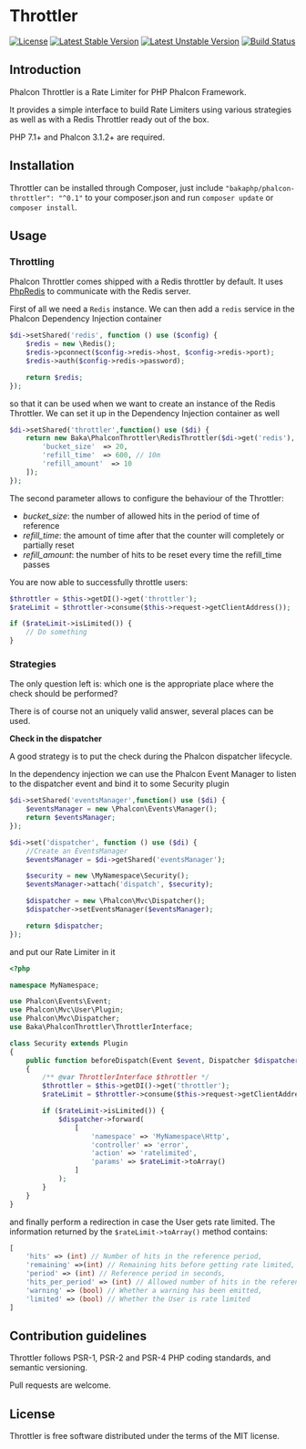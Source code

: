 # Throttler

[![License](https://poser.pugx.org/oaklabs/phalcon-throttler/license)](https://packagist.org/packages/oaklabs/phalcon-throttler)
[![Latest Stable Version](https://poser.pugx.org/oaklabs/phalcon-throttler/v/stable)](https://packagist.org/packages/oaklabs/phalcon-throttler)
[![Latest Unstable Version](https://poser.pugx.org/oaklabs/phalcon-throttler/v/unstable)](https://packagist.org/packages/oaklabs/phalcon-throttler)
[![Build Status](https://travis-ci.org/oak-labs-io/phalcon-throttler.svg)](https://travis-ci.org/oak-labs-io/phalcon-throttler)

## Introduction

Phalcon Throttler is a Rate Limiter for PHP Phalcon Framework.

It provides a simple interface to build Rate Limiters using various strategies as well as with a Redis Throttler ready out of the box.

PHP 7.1+ and Phalcon 3.1.2+ are required.

## Installation
 
Throttler can be installed through Composer, just include `"bakaphp/phalcon-throttler": "^0.1"` to your composer.json and run `composer update` or `composer install`.

## Usage

### Throttling

Phalcon Throttler comes shipped with a Redis throttler by default. 
It uses [PhpRedis](https://github.com/phpredis/phpredis) to communicate with the Redis server.

First of all we need a `Redis` instance. 
We can then add a `redis` service in the Phalcon Dependency Injection container

```php
$di->setShared('redis', function () use ($config) {
    $redis = new \Redis();
    $redis->pconnect($config->redis->host, $config->redis->port);
    $redis->auth($config->redis->password);

    return $redis;
});
``` 

so that it can be used when we want to create an instance of the Redis Throttler.
We can set it up in the Dependency Injection container as well

```php
$di->setShared('throttler',function() use ($di) {
    return new Baka\PhalconThrottler\RedisThrottler($di->get('redis'), [
        'bucket_size'  => 20,
        'refill_time'  => 600, // 10m
        'refill_amount'  => 10
    ]);
});
```

The second parameter allows to configure the behaviour of the Throttler:

- *bucket_size*: the number of allowed hits in the period of time of reference
- *refill_time*: the amount of time after that the counter will completely or partially reset
- *refill_amount*: the number of hits to be reset every time the refill_time passes 

You are now able to successfully throttle users:

```php
$throttler = $this->getDI()->get('throttler');
$rateLimit = $throttler->consume($this->request->getClientAddress());

if ($rateLimit->isLimited()) {
    // Do something
}
```

### Strategies

The only question left is: which one is the appropriate place where the check should be performed?

There is of course not an uniquely valid answer, several places can be used. 

**Check in the dispatcher**

A good strategy is to put the check during the Phalcon dispatcher lifecycle.

In the dependency injection we can use the Phalcon Event Manager to listen to the dispatcher event and bind it to some Security plugin

```php
$di->setShared('eventsManager',function() use ($di) {
    $eventsManager = new \Phalcon\Events\Manager();
    return $eventsManager;
});

$di->set('dispatcher', function () use ($di) {
    //Create an EventsManager
    $eventsManager = $di->getShared('eventsManager');

    $security = new \MyNamespace\Security();
    $eventsManager->attach('dispatch', $security);

    $dispatcher = new \Phalcon\Mvc\Dispatcher();
    $dispatcher->setEventsManager($eventsManager);

    return $dispatcher;
});
```

and put our Rate Limiter in it

```php
<?php

namespace MyNamespace;

use Phalcon\Events\Event;
use Phalcon\Mvc\User\Plugin;
use Phalcon\Mvc\Dispatcher;
use Baka\PhalconThrottler\ThrottlerInterface;

class Security extends Plugin
{
    public function beforeDispatch(Event $event, Dispatcher $dispatcher)
    {
        /** @var ThrottlerInterface $throttler */
        $throttler = $this->getDI()->get('throttler');
        $rateLimit = $throttler->consume($this->request->getClientAddress());

        if ($rateLimit->isLimited()) {
            $dispatcher->forward(
                [
                    'namespace' => 'MyNamespace\Http',
                    'controller' => 'error',
                    'action' => 'ratelimited',
                    'params' => $rateLimit->toArray()
                ]
            );
        }
    }
}
```

and finally perform a redirection in case the User gets rate limited.
The information returned by the `$rateLimit->toArray()` method contains:

```php
[
    'hits' => (int) // Number of hits in the reference period,
    'remaining' =>(int) // Remaining hits before getting rate limited,
    'period' => (int) // Reference period in seconds,
    'hits_per_period' => (int) // Allowed number of hits in the reference period,
    'warning' => (bool) // Whether a warning has been emitted,
    'limited' => (bool) // Whether the User is rate limited
]
```

## Contribution guidelines

Throttler follows PSR-1, PSR-2 and PSR-4 PHP coding standards, and semantic versioning.

Pull requests are welcome.

## License

Throttler is free software distributed under the terms of the MIT license.
